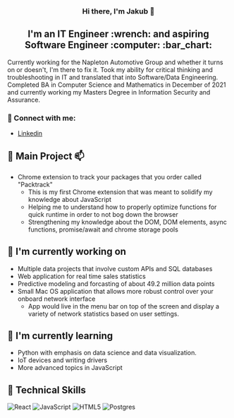 <h3 align="center">Hi there, I'm Jakub 👋 </h3> 

<h2 align="center">I'm an IT Engineer  :wrench:  and aspiring Software Engineer :computer: :bar_chart: </h2> 

Currently working for the Napleton Automotive Group and whether it turns on or doesn't, I'm there to fix it. Took my ability for critical thinking and troubleshooting in IT and translated that into Software/Data Engineering. Completed BA in Computer Science and Mathematics in December of 2021 and currently working my Masters Degree in Information Security and Assurance.

### 🤝 Connect with me:
- [Linkedin](https://www.linkedin.com/in/jakub-smolucha-856649b9/)

## 🌟 Main Project 📫
- Chrome extension to track your packages that you order called "Packtrack"
    - This is my first Chrome extension that was meant to solidify my knowledge about JavaScript 
    - Helping me to understand how to properly optimize functions for quick runtime in order to not bog down the browser
    - Strengthening my knowledge about the DOM, DOM elements, async functions, promise/await and chrome storage pools
    
## 🔭 I'm currently working on

- Multiple data projects that involve custom APIs and SQL databases
- Web application for real time sales statistics
- Predictive modeling and forcasting of about 49.2 million data points
- Small Mac OS application that allows more robust control over your onboard network interface
    - App would live in the menu bar on top of the screen and display a variety of network statistics based on user settings.

## 🌱 I'm currently learning

- Python with emphasis on data science and data visualization.
- IoT devices and writing drivers 
- More advanced topics in JavaScript


## 💼 Technical Skills

![React](https://img.shields.io/badge/react-%2320232a.svg?style=for-the-badge&logo=react&logoColor=%2361DAFB)
![JavaScript](https://img.shields.io/badge/javascript-%23323330.svg?style=for-the-badge&logo=javascript&logoColor=%23F7DF1E)
![HTML5](https://img.shields.io/badge/html5-%23E34F26.svg?style=for-the-badge&logo=html5&logoColor=white)
![Postgres](https://img.shields.io/badge/postgres-%23316192.svg?style=for-the-badge&logo=postgresql&logoColor=white)

</br>
<!--
![Bootstrap](https://img.shields.io/badge/bootstrap-%23563D7C.svg?style=for-the-badge&logo=bootstrap&logoColor=white)
![CSS3](https://img.shields.io/badge/css3-%231572B6.svg?style=for-the-badge&logo=css3&logoColor=white)
![Styled Components](https://img.shields.io/badge/styled--components-DB7093?style=for-the-badge&logo=styled-components&logoColor=white)
![MUI](https://img.shields.io/badge/MUI-%230081CB.svg?style=for-the-badge&logo=mui&logoColor=white)

</br>

![Figma](https://img.shields.io/badge/figma-%23F24E1E.svg?style=for-the-badge&logo=figma&logoColor=white)
![NPM](https://img.shields.io/badge/NPM-%23000000.svg?style=for-the-badge&logo=npm&logoColor=white)
![Yarn](https://img.shields.io/badge/yarn-%232C8EBB.svg?style=for-the-badge&logo=yarn&logoColor=white)
![Postman](https://img.shields.io/badge/Postman-FF6C37?style=for-the-badge&logo=postman&logoColor=white)
![Netlify](https://img.shields.io/badge/netlify-%23000000.svg?style=for-the-badge&logo=netlify&logoColor=#00C7B7)
![Heroku](https://img.shields.io/badge/heroku-%23430098.svg?style=for-the-badge&logo=heroku&logoColor=white)
![Git](https://img.shields.io/badge/git-%23F05033.svg?style=for-the-badge&logo=git&logoColor=white)
![GitHub](https://img.shields.io/badge/github-%23121011.svg?style=for-the-badge&logo=github&logoColor=white)

<!--
**jsmolucha/jsmolucha** is a ✨ _special_ ✨ repository because its `README.md` (this file) appears on your GitHub profile.

Here are some ideas to get you started:

- 🔭 I’m currently working on ...
- 🌱 I’m currently learning ...
- 👯 I’m looking to collaborate on ...
- 🤔 I’m looking for help with ...
- 💬 Ask me about ...
- 📫 How to reach me: ...
- 😄 Pronouns: ...
- ⚡ Fun fact: ...
-->
